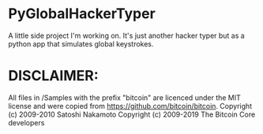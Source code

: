 # PyGlobalHackerTyper
A little side project I'm working on.
It's just another hacker typer but as a python app that simulates global keystrokes.

# DISCLAIMER:
All files in /Samples with the prefix "bitcoin" are licenced under the MIT license and were copied from https://github.com/bitcoin/bitcoin.
Copyright (c) 2009-2010 Satoshi Nakamoto
Copyright (c) 2009-2019 The Bitcoin Core developers
